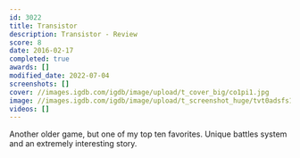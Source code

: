 ```yaml
---
id: 3022
title: Transistor
description: Transistor - Review
score: 8
date: 2016-02-17
completed: true
awards: []
modified_date: 2022-07-04
screenshots: []
cover: //images.igdb.com/igdb/image/upload/t_cover_big/co1pi1.jpg
image: //images.igdb.com/igdb/image/upload/t_screenshot_huge/tvt0adsfs1cad8m2g3m5.jpg
videos: []
---
```

Another older game, but one of my top ten favorites. Unique battles system and an extremely interesting story.